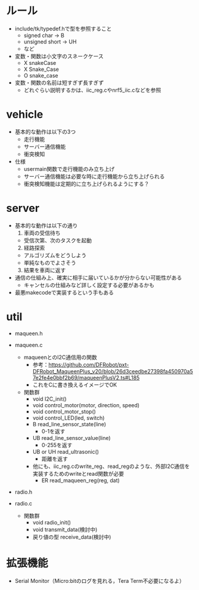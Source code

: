 # ルール
- include/tk/typedef.hで型を参照すること
  - signed char -> B
  - unsigned short -> UH
  - など
- 変数・関数は小文字のスネークケース
  - X snakeCase
  - X Snake_Case
  - O snake_case
- 変数・関数の名前は短すぎず長すぎず
  - どれぐらい説明するかは、iic_reg.cやnrf5_iic.cなどを参照

# vehicle
- 基本的な動作は以下の3つ
  - 走行機能
  - サーバー通信機能
  - 衝突検知
- 仕様
  - usermain関数で走行機能のみ立ち上げ
  - サーバー通信機能は必要な時に走行機能から立ち上げられる
  - 衝突検知機能は定期的に立ち上げられるようにする？

# server
- 基本的な動作は以下の通り
  1. 車両の受信待ち
    - 受信次第、次のタスクを起動
  2. 経路探索
    - アルゴリズムをどうしよう
    - 単純なものでよさそう
  3. 結果を車両に返す
- 通信の仕組み上、確実に相手に届いているかが分からない可能性がある
  - キャンセルの仕組みなど詳しく設定する必要があるかも
- 最悪makecodeで実装するという手もある

# util
- maqueen.h
- maqueen.c
  - maqueenとのI2C通信用の関数
    - 参考：https://github.com/DFRobot/pxt-DFRobot_MaqueenPlus_v20/blob/26d3ceedbe27398fa450970a57e2fe4e0bbf2b69/maqueenPlusV2.ts#L185
    - これをCに書き換えるイメージでOK
  - 関数群
    - void I2C_init()
    - void control_motor(motor, direction, speed)
    - void control_motor_stop()
    - void control_LED(led, switch)
    - B read_line_sensor_state(line)
      - 0-1を返す
    - UB read_line_sensor_value(line)
      - 0-255を返す
    - UB or UH read_ultrasonic()
      - 距離を返す
    - 他にも、iic_reg.cのwrite_reg、read_regのような、外部I2C通信を実装するためのwriteとread関数が必要
      - ER read_maqueen_reg(reg, dat)

- radio.h
- radio.c
  - 関数群
    - void radio_init()
    - void transmit_data(検討中)
    - 戻り値の型 receive_data(検討中)

# 拡張機能
- Serial Monitor（Micro:bitのログを見れる，Tera Term不必要になるよ）